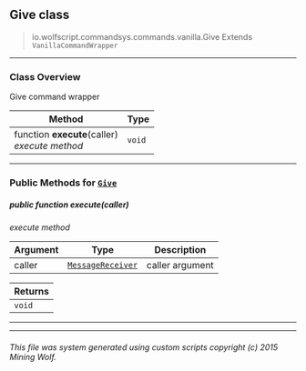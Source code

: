 ## Give __class__

>io.wolfscript.commandsys.commands.vanilla.Give
>Extends `VanillaCommandWrapper`

---

### Class Overview

Give command wrapper

Method | Type   
--- | :--- 
 function __execute__(caller) <br> _execute method_ | `void`



---


### Public Methods for [`Give`](Give.md)

##### <a id='execute'></a>public  function __execute__(caller)

_execute method_

Argument | Type | Description  
--- | --- | --- 
caller | [`MessageReceiver`](../../../chat/MessageReceiver.md) | caller argument

Returns | 
--- | 
`void` |


---
---


###### This file was system generated using custom scripts copyright (c) 2015 Mining Wolf.
	

